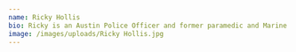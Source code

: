 ```yaml
---
name: Ricky Hollis
bio: Ricky is an Austin Police Officer and former paramedic and Marine. He previously served as a mental health officer while on patrol for APD and now is on the Peer Support Team. He assists with running the Austin Police Honor Guard and has an active role working with the families of fallen officers. His love for the outdoors and water has not only led him to share it with others, but also spurred him to use the art of creating custom wakesurf boards, Patriot Board Co., for mental release.
image: /images/uploads/Ricky Hollis.jpg
---
```


